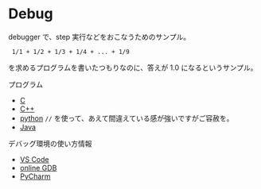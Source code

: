 # Debug

debugger で、step 実行などをおこなうためのサンプル。

```
 1/1 + 1/2 + 1/3 + 1/4 + ... + 1/9 
```

を求めるプログラムを書いたつもりなのに、答えが 1.0 になるというサンプル。

プログラム
* [C](./debug_test.c)
* [C++](./debug_test.cpp)
* [python](./debug_test.py) `//` を使って、あえて間違えている感が強いですがご容赦を。
* [Java](./DebugTest0.java)

デバッグ環境の使い方情報
* [VS Code](https://www.nc.ii.konan-u.ac.jp/projects/debugEnv/vscode/)
* [online GDB](https://www.nc.ii.konan-u.ac.jp/projects/debugEnv/online/onlinegdb/)
* [PyCharm](https://www.nc.ii.konan-u.ac.jp/projects/debugEnv/pycharm/)

